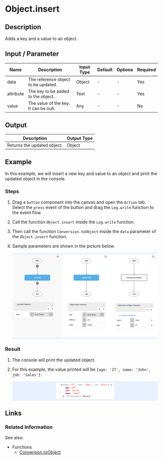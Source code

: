 # Object.insert

## Description

Adds a key and a value to an object.

## Input / Parameter

| Name | Description | Input Type | Default | Options | Required |
| ------ | ------ | ------ | ------ | ------ | ------ |
| data | The reference object to be updated. | Object | - | - | Yes |
| attribute | The key to be added to the object. | Text | - | - | Yes |
| value | The value of the key. It can be null. | Any | - | - | No |

## Output

| Description | Output Type |
| ------ | ------ |
| Returns the updated object. | Object |

## Example

In this example, we will insert a new key and value to an object and print the updated object in the console.

### Steps

1. Drag a `button` component into the canvas and open the `Action` tab. Select the `press` event of the button and drag the `Log.write` function to the event flow.
2. Call the function `Object.insert` inside the `Log.write` function.
3. Then call the function `Conversion.toObject` inside the `data` parameter of the `Object.insert` function.
4. Sample parameters are shown in the picture below.

    <div style="display:flex; align-items:center; justify-content:center; background-color: #E7F1FF;">
        <img src="./insert-step-1.png"
        style="width: 100%; padding: 5px;"/>
    </div>

### Result

1. The console will print the updated object.
2. For this example, the value printed will be `{age: '27', name: 'John', job: 'Sales'}`.

    <div style="display:flex; align-items:center; justify-content:center; background-color: #E7F1FF;">
        <img src="./insert-result-1.png"
        style="width: 40%; padding: 5px;"/>
    </div>

## Links

### Related Information

See also:

- Functions
    - [Conversion.toObject](/document/client/2-5-actions-and-visual-logic/action-reference/react-native/Conversion/toObject/toObject.md)